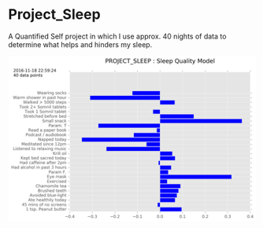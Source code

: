 # Project_Sleep
A Quantified Self project in which I use approx. 40 nights of data to determine what helps and hinders my sleep.

<p align="center">
  <img src="Project_Sleep.png" width="600"/>
</p>
